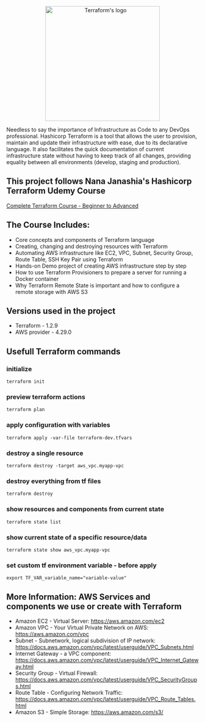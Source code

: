 <p align="center">
  <a href="https://terraform.io">
    <img src="https://www.datocms-assets.com/2885/1620155113-brandhcterraformprimaryattributedcolor.svg" alt="Terraform's logo" width="300px" />
  </a>
</p>

Needless to say the importance of Infrastructure as Code to any DevOps professional. Hashicorp Terraform is a tool that allows the user to provision, maintain and update their infrastructure with ease, due to its declarative language. It also facilitates the quick documentation of current infrastructure state without having to keep track of all changes, providing equality between all environments (develop, staging and production). 

## This project follows Nana Janashia's Hashicorp Terraform Udemy Course
[Complete Terraform Course - Beginner to Advanced](https://www.udemy.com/course/complete-terraform-course-beginner-to-advanced/)

## The Course Includes:
- Core concepts and components of Terraform language
- Creating, changing and destroying resources with Terraform
- Automating AWS infrastructure like EC2, VPC, Subnet, Security Group, Route Table, SSH Key Pair using Terraform
- Hands-on Demo project of creating AWS infrastructure step by step
- How to use Terraform Provisioners to prepare a server for running a Docker container
- Why Terraform Remote State is important and how to configure a remote storage with AWS S3

## Versions used in the project
- Terraform - 1.2.9
- AWS provider - 4.29.0
<!-- - VPC module - 3.12.0 -->

## Usefull Terraform commands

### initialize

    terraform init

### preview terraform actions

    terraform plan

### apply configuration with variables

    terraform apply -var-file terraform-dev.tfvars

### destroy a single resource

    terraform destroy -target aws_vpc.myapp-vpc

### destroy everything from tf files

    terraform destroy

### show resources and components from current state

    terraform state list

### show current state of a specific resource/data

    terraform state show aws_vpc.myapp-vpc    

### set custom tf environment variable - before apply

    export TF_VAR_variable_name="variable-value"



## More Information: AWS Services and components we use or create with Terraform
- Amazon EC2 - Virtual Server: https://aws.amazon.com/ec2
- Amazon VPC - Your Virtual Private Network on AWS: https://aws.amazon.com/vpc
- Subnet - Subnetwork, logical subdivision of IP network: https://docs.aws.amazon.com/vpc/latest/userguide/VPC_Subnets.html
- Internet Gateway - a VPC component: https://docs.aws.amazon.com/vpc/latest/userguide/VPC_Internet_Gateway.html
- Security Group - Virtual Firewall: https://docs.aws.amazon.com/vpc/latest/userguide/VPC_SecurityGroups.html
- Route Table - Configuring Network Traffic: https://docs.aws.amazon.com/vpc/latest/userguide/VPC_Route_Tables.html
- Amazon S3  - Simple Storage: https://aws.amazon.com/s3/
